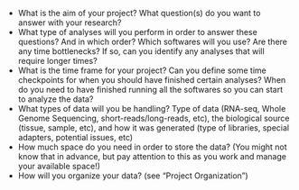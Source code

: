 * What is the aim of your project? What question(s) do you want to answer with your
research?
* What type of analyses will you perform in order to answer these questions? And in
which order? Which softwares will you use? Are there any time bottlenecks? If so,
can you identify any analyses that will require longer times?
* What is the time frame for your project? Can you define some time checkpoints for
when you should have finished certain analyses? When do you need to have finished
running all the softwares so you can start to analyze the data?
* What types of data will you be handling? Type of data (RNA-seq, Whole Genome Sequencing,
short-reads/long-reads, etc), the biological source (tissue, sample, etc), and how it was
generated (type of libraries, special adapters, potential issues, etc)
* How much space do you need in order to
store the data? (You might not know that in advance, but pay attention to this as you
work and manage your available space!)
* How will you organize your data? (see “Project Organization”)
